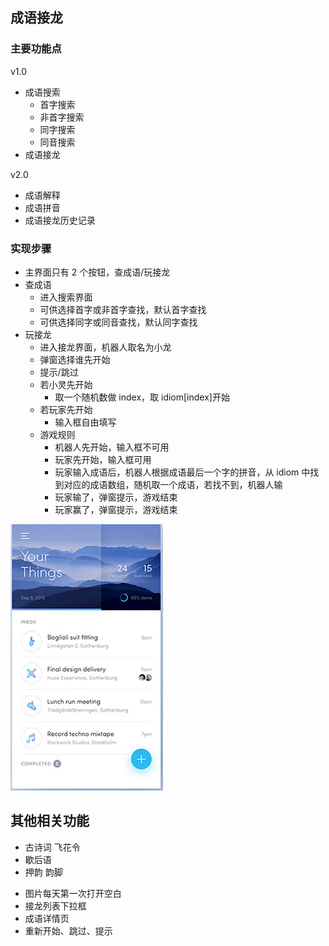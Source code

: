 ## 成语接龙

### 主要功能点

v1.0

- 成语搜索
  - 首字搜索
  - 非首字搜索
  - 同字搜索
  - 同音搜索
- 成语接龙

v2.0

- 成语解释
- 成语拼音
- 成语接龙历史记录

### 实现步骤

- 主界面只有 2 个按钮，查成语/玩接龙
- 查成语
  - 进入搜索界面
  - 可供选择首字或非首字查找，默认首字查找
  - 可供选择同字或同音查找，默认同字查找
- 玩接龙
  - 进入接龙界面，机器人取名为小龙
  - 弹窗选择谁先开始
  - 提示/跳过
  - 若小灵先开始
    - 取一个随机数做 index，取 idiom[index]开始
  - 若玩家先开始
    - 输入框自由填写
  - 游戏规则
    - 机器人先开始，输入框不可用
    - 玩家先开始，输入框可用
    - 玩家输入成语后，机器人根据成语最后一个字的拼音，从 idiom 中找到对应的成语数组，随机取一个成语，若找不到，机器人输
    - 玩家输了，弹窗提示，游戏结束
    - 玩家赢了，弹窗提示，游戏结束

![](https://raw.githubusercontent.com/dream-approaching/pictureMaps/master/img/20221215163221.png)

## 其他相关功能

- 古诗词 飞花令
- 歇后语
- 押韵 韵脚

<!-- todo -->

- 图片每天第一次打开空白
- 接龙列表下拉框
- 成语详情页
- 重新开始、跳过、提示
